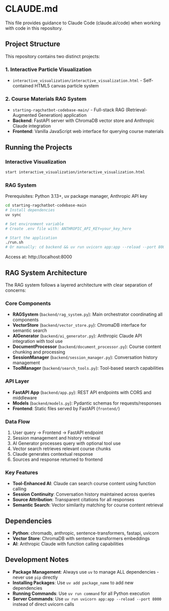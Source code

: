 # CLAUDE.md

This file provides guidance to Claude Code (claude.ai/code) when working with code in this repository.

## Project Structure

This repository contains two distinct projects:

### 1. Interactive Particle Visualization
- `interactive_visualization/interactive_visualization.html` - Self-contained HTML5 canvas particle system

### 2. Course Materials RAG System
- `starting-ragchatbot-codebase-main/` - Full-stack RAG (Retrieval-Augmented Generation) application
- **Backend**: FastAPI server with ChromaDB vector store and Anthropic Claude integration
- **Frontend**: Vanilla JavaScript web interface for querying course materials

## Running the Projects

### Interactive Visualization
```bash
start interactive_visualization/interactive_visualization.html
```

### RAG System
Prerequisites: Python 3.13+, uv package manager, Anthropic API key

```bash
cd starting-ragchatbot-codebase-main
# Install dependencies
uv sync

# Set environment variable
# Create .env file with: ANTHROPIC_API_KEY=your_key_here

# Start the application
./run.sh
# Or manually: cd backend && uv run uvicorn app:app --reload --port 8000
```

Access at: http://localhost:8000

## RAG System Architecture

The RAG system follows a layered architecture with clear separation of concerns:

### Core Components
- **RAGSystem** (`backend/rag_system.py`): Main orchestrator coordinating all components
- **VectorStore** (`backend/vector_store.py`): ChromaDB interface for semantic search
- **AIGenerator** (`backend/ai_generator.py`): Anthropic Claude API integration with tool use
- **DocumentProcessor** (`backend/document_processor.py`): Course content chunking and processing
- **SessionManager** (`backend/session_manager.py`): Conversation history management
- **ToolManager** (`backend/search_tools.py`): Tool-based search capabilities

### API Layer
- **FastAPI App** (`backend/app.py`): REST API endpoints with CORS and middleware
- **Models** (`backend/models.py`): Pydantic schemas for requests/responses
- **Frontend**: Static files served by FastAPI (`frontend/`)

### Data Flow
1. User query → Frontend → FastAPI endpoint
2. Session management and history retrieval
3. AI Generator processes query with optional tool use
4. Vector search retrieves relevant course chunks
5. Claude generates contextual response
6. Sources and response returned to frontend

### Key Features
- **Tool-Enhanced AI**: Claude can search course content using function calling
- **Session Continuity**: Conversation history maintained across queries
- **Source Attribution**: Transparent citations for all responses
- **Semantic Search**: Vector similarity matching for course content retrieval

## Dependencies
- **Python**: chromadb, anthropic, sentence-transformers, fastapi, uvicorn
- **Vector Store**: ChromaDB with sentence transformers embeddings
- **AI**: Anthropic Claude with function calling capabilities

## Development Notes
- **Package Management**: Always use `uv` to manage ALL dependencies - never use `pip` directly
- **Installing Packages**: Use `uv add package_name` to add new dependencies
- **Running Commands**: Use `uv run command` for all Python execution
- **Server Commands**: Use `uv run uvicorn app:app --reload --port 8000` instead of direct uvicorn calls